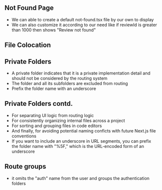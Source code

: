 
## Not Found Page
- We can able to create a default not-found.tsx file by our own to display
- We can also customize it according to our need like if reviewId is greater than 1000 then shows "Review not found"

## File Colocation

## Private Folders
- A private folder indicates that it is a private implementation detail and should not be considered by the routing system
- The folder and all its subfolders are excluded from routing
- Prefix the folder name with an underscore

## Private Folders contd.
- For separating UI logic from routing logic
- For consistently organizing internal files across a project
- For sorting and grouping files in code editors
- And finally, for avoiding potential naming conficts with future Next.js file conventions
- If you want to include an underscore in URL segments, you can prefix the folder name with "%5F," which is the URL-encoded form of an underscore

## Route groups
- it omits the "auth" name from the user and groups the authentication folders

